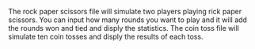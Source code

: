 The rock paper scissors file will simulate two players playing rick paper scissors. You can input how many rounds you want to play and it will add the rounds won and tied and disply the statistics. 
The coin toss file will simulate ten coin tosses and disply the results of each toss.
